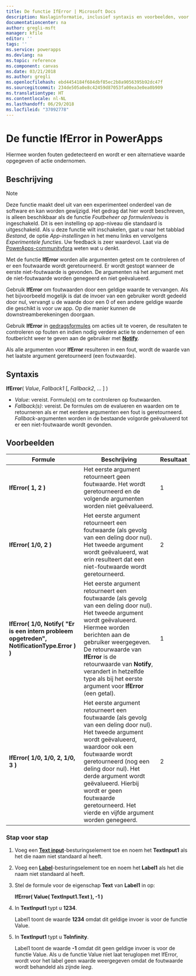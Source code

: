 ```yaml
---
title: De functie IfError | Microsoft Docs
description: Naslaginformatie, inclusief syntaxis en voorbeelden, voor de functie IfError in PowerApps
documentationcenter: na
author: gregli-msft
manager: kfile
editor: ''
tags: ''
ms.service: powerapps
ms.devlang: na
ms.topic: reference
ms.component: canvas
ms.date: 03/21/2018
ms.author: gregli
ms.openlocfilehash: ebd4454184f684dbf85ec2b8a9056395b92dc47f
ms.sourcegitcommit: 234de505a0e8c42459d87053fa00ea3e0ea0b909
ms.translationtype: HT
ms.contentlocale: nl-NL
ms.lasthandoff: 06/29/2018
ms.locfileid: "37092778"
---
```

# <a name="iferror-function-in-powerapps"></a>De functie IfError in PowerApps
Hiermee worden fouten gedetecteerd en wordt er een alternatieve waarde opgegeven of actie ondernomen.

## <a name="description"></a>Beschrijving
> [!NOTE]
> Deze functie maakt deel uit van een experimenteel onderdeel van de software en kan worden gewijzigd.  Het gedrag dat hier wordt beschreven, is alleen beschikbaar als de functie *Foutbeheer op formuleniveau* is ingeschakeld.  Dit is een instelling op app-niveau die standaard is uitgeschakeld.  Als u deze functie wilt inschakelen, gaat u naar het tabblad *Bestand*, de optie *App-instellingen* in het menu links en vervolgens *Experimentele functies*.  Uw feedback is zeer waardevol. Laat via de [PowerApps-communityfora](https://powerusers.microsoft.com/t5/Expressions-and-Formulas/bd-p/How-To) weten wat u denkt.

Met de functie **IfError** worden alle argumenten getest om te controleren of er een foutwaarde wordt geretourneerd. Er wordt gestopt wanneer de eerste niet-foutwaarde is gevonden.  De argumenten ná het argument met de niet-foutwaarde worden genegeerd en niet geëvalueerd.

Gebruik **IfError** om foutwaarden door een geldige waarde te vervangen.  Als het bijvoorbeeld mogelijk is dat de invoer van een gebruiker wordt gedeeld door nul, vervangt u de waarde door een 0 of een andere geldige waarde die geschikt is voor uw app. Op die manier kunnen de downstreamberekeningen doorgaan.

Gebruik **IfError** in [gedragsformules](../working-with-formulas-in-depth.md) om acties uit te voeren, de resultaten te controleren op fouten en indien nodig verdere actie te ondernemen of een foutbericht weer te geven aan de gebruiker met [**Notify**](function-showerror.md).

Als alle argumenten voor **IfError** resulteren in een fout, wordt de waarde van het laatste argument geretourneerd (een foutwaarde). 

## <a name="syntax"></a>Syntaxis
**IfError**( *Value*, *Fallback1* [, *Fallback2*, ... ] )

* *Value*: vereist. Formule(s) om te controleren op foutwaarden. 
* *Fallback(s)*: vereist. De formules om de evalueren en waarden om te retourneren als er met eerdere argumenten een fout is geretourneerd.  *Fallback*-argumenten worden in de bestaande volgorde geëvalueerd tot er een niet-foutwaarde wordt gevonden.

## <a name="examples"></a>Voorbeelden

| Formule | Beschrijving | Resultaat |
| --- | --- | --- |
| **IfError( 1, 2 )** |Het eerste argument retourneert geen foutwaarde.  Het wordt geretourneerd en de volgende argumenten worden niet geëvalueerd.   | 1 |
| **IfError( 1/0, 2 )** | Het eerste argument retourneert een foutwaarde (als gevolg van een deling door nul).  Het tweede argument wordt geëvalueerd, wat erin resulteert dat een niet-foutwaarde wordt geretourneerd. | 2 | 
| **IfError( 1/0, Notify( "Er is een intern probleem opgetreden", NotificationType.Error ) )** | Het eerste argument retourneert een foutwaarde (als gevolg van een deling door nul).  Het tweede argument wordt geëvalueerd. Hiermee worden berichten aan de gebruiker weergegeven.  De retourwaarde van **IfError** is de retourwaarde van **Notify**, verandert in hetzelfde type als bij het eerste argument voor **IfError** (een getal). | 1 |
| **IfError( 1/0, 1/0, 2, 1/0, 3 )** | Het eerste argument retourneert een foutwaarde (als gevolg van een deling door nul).  Het tweede argument wordt geëvalueerd, waardoor ook een foutwaarde wordt geretourneerd (nog een deling door nul).  Het derde argument wordt geëvalueerd. Hierbij wordt er geen foutwaarde geretourneerd.  Het vierde en vijfde argument worden genegeerd.  | 2 |

### <a name="step-by-step"></a>Stap voor stap

1. Voeg een **[Text input](../controls/control-text-input.md)**-besturingselement toe en noem het **TextInput1** als het die naam niet standaard al heeft.

2. Voeg een **[Label](../controls/control-text-box.md)**-besturingselement toe en noem het **Label1** als het die naam niet standaard al heeft.

3. Stel de formule voor de eigenschap **Text** van **Label1** in op:

    **IfError( Value( TextInput1.Text ), -1 )**

4. In **TextInput1** typt u **1234**.  

    Label1 toont de waarde **1234** omdat dit geldige invoer is voor de functie Value.

5. In **TextInput1** typt u **ToInfinity**.

    Label1 toont de waarde **-1** omdat dit geen geldige invoer is voor de functie Value.  Als u de functie Value niet laat teruglopen met IfError, wordt voor het label geen waarde weergegeven omdat de foutwaarde wordt behandeld als zijnde *leeg*. 

